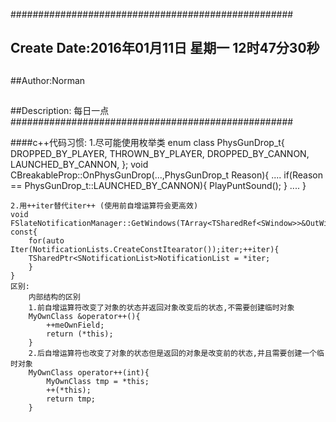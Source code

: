 ###################################################
## Create Date:2016年01月11日 星期一 12时47分30秒
##
##Author:Norman
##
##Description: 每日一点
###################################################

####c++代码习惯:
    1.尽可能使用枚举类
    enum class PhysGunDrop_t{
        DROPPED_BY_PLAYER,
        THROWN_BY_PLAYER,
        DROPPED_BY_CANNON,
        LAUNCHED_BY_CANNON,
    };
    void CBreakableProp::OnPhysGunDrop(...,PhysGunDrop_t Reason){
        ....
        if(Reason == PhysGunDrop_t::LAUNCHED_BY_CANNON){
            PlayPuntSound();
        }
        ....
    }

    2.用++iter替代iter++ (使用前自增运算符会更高效)
    void FSlateNotificationManager::GetWindows(TArray<TSharedRef<SWindow>>&OutWindows) const{
        for(auto Iter(NotificationLists.CreateConstItearator());iter;++iter){
        TSharedPtr<SNotificationList>NotificationList = *iter;
        }
    }
    区别:
        内部结构的区别
        1.前自增运算符改变了对象的状态并返回对象改变后的状态,不需要创建临时对象
        MyOwnClass &operator++(){
            ++meOwnField;
            return (*this);
        }
        2.后自增运算符也改变了对象的状态但是返回的对象是改变前的状态,并且需要创建一个临时对象
        MyOwnClass operator++(int){
            MyOwnClass tmp = *this;
            ++(*this);
            return tmp;
        }

